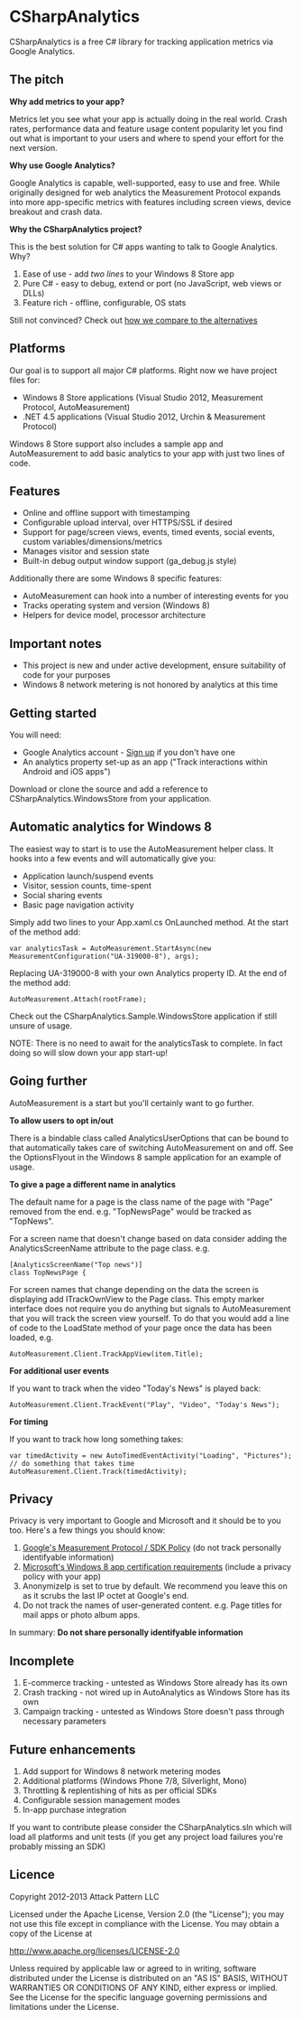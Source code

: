 CSharpAnalytics
===============

CSharpAnalytics is a free C# library for tracking application metrics via Google Analytics.

The pitch
---------

**Why add metrics to your app?**

Metrics let you see what your app is actually doing in the real world. Crash rates, performance data and feature usage content popularity let you find out what is important to your users and where to spend your effort for the next version.

**Why use Google Analytics?**

Google Analytics is capable, well-supported, easy to use and free. While originally designed for web analytics the Measurement Protocol expands into more app-specific metrics with features including screen views, device breakout and crash data.

**Why the CSharpAnalytics project?**

This is the best solution for C# apps wanting to talk to Google Analytics. Why?

1. Ease of use - add *two lines* to your Windows 8 Store app
1. Pure C# - easy to debug, extend or port (no JavaScript, web views or DLLs)
1. Feature rich - offline, configurable, OS stats

Still not convinced? Check out [how we compare to the alternatives](https://github.com/AttackPattern/CSharpAnalytics/wiki/Comparison)

Platforms
---------
Our goal is to support all major C# platforms. Right now we have project files for:

* Windows 8 Store applications (Visual Studio 2012, Measurement Protocol, AutoMeasurement)
* .NET 4.5 applications (Visual Studio 2012, Urchin & Measurement Protocol)

Windows 8 Store support also includes a sample app and AutoMeasurement to add basic analytics to your app with just two lines of code.

Features
--------
* Online and offline support with timestamping
* Configurable upload interval, over HTTPS/SSL if desired
* Support for page/screen views, events, timed events, social events, custom variables/dimensions/metrics
* Manages visitor and session state
* Built-in debug output window support (ga_debug.js style)

Additionally there are some Windows 8 specific features:

* AutoMeasurement can hook into a number of interesting events for you
* Tracks operating system and version (Windows 8)
* Helpers for device model, processor architecture

Important notes
---------------
* This project is new and under active development, ensure suitability of code for your purposes
* Windows 8 network metering is not honored by analytics at this time

Getting started
---------------
You will need:

* Google Analytics account - [Sign up](http://analytics.google.com) if you don't have one
* An analytics property set-up as an app ("Track interactions within Android and iOS apps")

Download or clone the source and add a reference to CSharpAnalytics.WindowsStore from your application.

Automatic analytics for Windows 8
---------------------------------
The easiest way to start is to use the AutoMeasurement helper class. It hooks into a few events and will automatically give you:

* Application launch/suspend events
* Visitor, session counts, time-spent
* Social sharing events
* Basic page navigation activity

Simply add two lines to your App.xaml.cs OnLaunched method. At the start of the method add:

`var analyticsTask = AutoMeasurement.StartAsync(new MeasurementConfiguration("UA-319000-8"), args);`

Replacing UA-319000-8 with your own Analytics property ID. At the end of the method add:

`AutoMeasurement.Attach(rootFrame);`

Check out the CSharpAnalytics.Sample.WindowsStore application if still unsure of usage.

NOTE: There is no need to await for the analyticsTask to complete. In fact doing so will slow down your app start-up!

Going further
-------------
AutoMeasurement is a start but you'll certainly want to go further.

**To allow users to opt in/out**

There is a bindable class called AnalyticsUserOptions that can be bound to that automatically takes care of switching
AutoMeasurement on and off. See the OptionsFlyout in the Windows 8 sample application for an example of usage.

**To give a page a different name in analytics**

The default name for a page is the class name of the page with "Page" removed from the end. e.g. "TopNewsPage" would be tracked as "TopNews".

For a screen name that doesn't change based on data consider adding the AnalyticsScreenName attribute to the page class. e.g.

```
[AnalyticsScreenName("Top news")]
class TopNewsPage {
```

For screen names that change depending on the data the screen is displaying add ITrackOwnView to the Page class. This empty marker interface does not require you do anything but signals to AutoMeasurement that you will track the screen view yourself. To do that you would add a line of code to the LoadState method of your page once the data has been loaded, e.g.

`AutoMeasurement.Client.TrackAppView(item.Title);`

**For additional user events**

If you want to track when the video "Today's News" is played back:

`AutoMeasurement.Client.TrackEvent("Play", "Video", "Today's News");`

**For timing**

If you want to track how long something takes:

```
var timedActivity = new AutoTimedEventActivity("Loading", "Pictures");
// do something that takes time
AutoMeasurement.Client.Track(timedActivity);
```

Privacy
-------
Privacy is very important to Google and Microsoft and it should be to you too. Here's a few things you should know:

1. [Google's Measurement Protocol / SDK Policy](https://developers.google.com/analytics/devguides/collection/protocol/policy) (do not track personally identifyable information)
1. [Microsoft's Windows 8 app certification requirements](http://msdn.microsoft.com/en-us/library/windows/apps/hh694083.aspx) (include a privacy policy with your app)
1. AnonymizeIp is set to true by default. We recommend you leave this on as it scrubs the last IP octet at Google's end.
1. Do not track the names of user-generated content. e.g. Page titles for mail apps or photo album apps.
 
In summary: **Do not share personally identifyable information**

Incomplete
----------
1. E-commerce tracking - untested as Windows Store already has its own
2. Crash tracking - not wired up in AutoAnalytics as Windows Store has its own 
3. Campaign tracking - untested as Windows Store doesn't pass through necessary parameters

Future enhancements
-------------------
1. Add support for Windows 8 network metering modes
1. Additional platforms (Windows Phone 7/8, Silverlight, Mono)
1. Throttling & replentishing of hits as per official SDKs
1. Configurable session management modes
1. In-app purchase integration

If you want to contribute please consider the CSharpAnalytics.sln which will load all platforms and unit tests (if you get any project load failures you're probably missing an SDK)

Licence
-------
Copyright 2012-2013 Attack Pattern LLC

Licensed under the Apache License, Version 2.0 (the "License"); you may not use this file except in compliance with the License. You may obtain a copy of the License at

http://www.apache.org/licenses/LICENSE-2.0

Unless required by applicable law or agreed to in writing, software distributed under the License is distributed on an "AS IS" BASIS, WITHOUT WARRANTIES OR CONDITIONS OF ANY KIND, either express or implied. See the License for the specific language governing permissions and limitations under the License.
